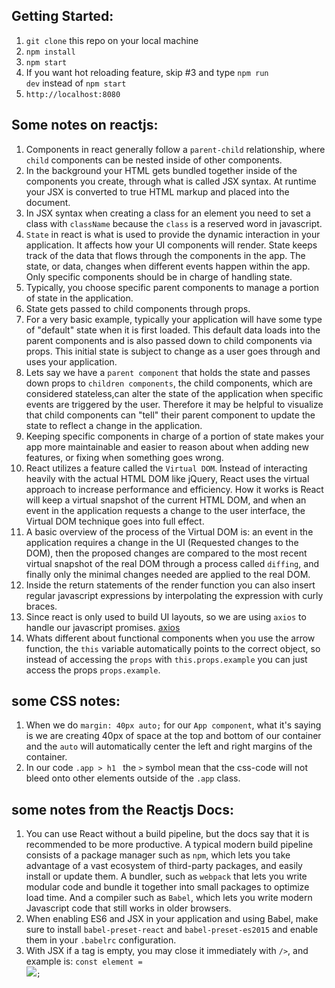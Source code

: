 ## Getting Started:
1. <code>git clone</code> this repo on your local machine <br>
2. <code>npm install</code> <br>
2. <code>npm start</code> <br>
3. If you want hot reloading feature, skip #3 and type <code>npm run dev</code> instead of <code>npm start</code><br />
4. <code>http://localhost:8080</code>


##  Some notes on reactjs:
1. Components in react generally follow a `parent-child` relationship, where `child` components can be nested inside of other components.
2.  In the background your HTML gets bundled together inside of the components you create, through what is called JSX syntax. At runtime your JSX is converted to true HTML markup and placed into the document.
3.  In JSX syntax when creating a class for an element you need to set a class with `className` because the `class` is a reserved word in javascript.
4.  `State` in react is what is used to provide the dynamic interaction in your application. It affects how your UI components will render. State keeps track of the data that flows through the components in the app. The state, or data, changes when different events happen within the app. Only specific components should be in charge of handling state.
5.  Typically, you choose specific parent components to manage a portion of state in the application.
6.  State gets passed to child components through props.
7.  For a very basic example, typically your application will have some type of "default" state when it is first loaded. This default data loads into the parent components and is also passed down to child components via props. This initial state is subject to change as a user goes through and uses your application.
8.  Lets say we have a `parent component` that holds the state and passes down props to `children components`, the child components, which are considered stateless,can alter the state of the application when specific events are triggered by the user. Therefore it may be helpful to visualize that child components can "tell" their parent component to update the state to reflect a change in the application.
9.  Keeping specific components in charge of a portion of state makes your app more maintainable and easier to reason about when adding new features, or fixing when something goes wrong.
10. React utilizes a feature called the `Virtual DOM`. Instead of interacting heavily with the actual HTML DOM like jQuery, React uses the virtual approach to increase performance and efficiency. How it works is React will keep a virtual snapshot of the current HTML DOM, and when an event in the application requests a change to the user interface, the Virtual DOM technique goes into full effect.
11. A basic overview of the process of the Virtual DOM is: an event in the application requires a change in the UI (Requested changes to the DOM), then the proposed changes are compared to the most recent virtual snapshot of the real DOM through a process called `diffing`, and finally only the minimal changes needed are applied to the real DOM.
12. Inside the return statements of the render function you can also insert regular javascript expressions by interpolating the expression with curly braces.
13. Since react is only used to build UI layouts, so we are using `axios` to handle our javascript promises. [axios](https://github.com/mzabriskie/axios)
14. Whats different about functional components when you use the arrow function, the `this` variable automatically points to the correct object, so instead of accessing the `props` with `this.props.example` you can just access the props `props.example`.



## some CSS notes:
1.  When we do <code>margin: 40px auto;</code> for our `App component`, what it's saying is we are creating 40px of space at the top and bottom of our container and the `auto` will automatically center the left and right margins of the container.
2.  In our code <code>.app > h1 </code> the `>` symbol mean that the css-code will not bleed onto other elements outside of the `.app` class.

##  some notes from the Reactjs Docs:
1.  You can use React without a build pipeline, but the docs say that it is recommended to be more productive. A typical modern build pipeline consists of a package manager such as `npm`, which lets you take advantage of a vast ecosystem of third-party packages, and easily install or update them. A bundler, such as `webpack` that lets you write modular code and bundle it together into small packages to optimize load time. And a compiler such as `Babel`, which lets you write modern Javascript code that still works in older browsers.
2.  When enabling ES6 and JSX in your application and using Babel, make sure to install `babel-preset-react` and `babel-preset-es2015` and enable them in your `.babelrc` configuration.
3.  With JSX if a tag is empty, you may close it immediately with `/>`, and example is: <code>const element = <img src={user.avatarUrl} />;</code>
